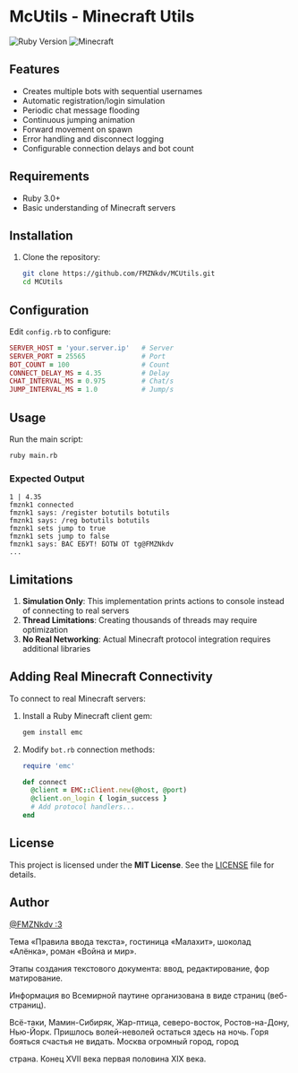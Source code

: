 # McUtils - Minecraft Utils

![Ruby Version](https://img.shields.io/badge/Ruby-3.x+-red)
![Minecraft](https://img.shields.io/badge/Minecraft-all_version-green)

## Features
- Creates multiple bots with sequential usernames
- Automatic registration/login simulation
- Periodic chat message flooding
- Continuous jumping animation
- Forward movement on spawn
- Error handling and disconnect logging
- Configurable connection delays and bot count

## Requirements
- Ruby 3.0+
- Basic understanding of Minecraft servers

## Installation
1. Clone the repository:
   ```bash
   git clone https://github.com/FMZNkdv/MCUtils.git
   cd MCUtils
   ```

## Configuration
Edit `config.rb` to configure:
```ruby
SERVER_HOST = 'your.server.ip'   # Server
SERVER_PORT = 25565              # Port
BOT_COUNT = 100                  # Count
CONNECT_DELAY_MS = 4.35          # Delay
CHAT_INTERVAL_MS = 0.975         # Chat/s
JUMP_INTERVAL_MS = 1.0           # Jump/s
```

## Usage
Run the main script:
```bash
ruby main.rb
```

### Expected Output
```
1 | 4.35
fmznk1 connected
fmznk1 says: /register botutils botutils
fmznk1 says: /reg botutils botutils
fmznk1 sets jump to true
fmznk1 sets jump to false
fmznk1 says: ВАС ЕБУТ! БОТЫ ОТ tg@FMZNkdv
...
```
## Limitations
1. **Simulation Only**: This implementation prints actions to console instead of connecting to real servers
2. **Thread Limitations**: Creating thousands of threads may require optimization
3. **No Real Networking**: Actual Minecraft protocol integration requires additional libraries

## Adding Real Minecraft Connectivity
To connect to real Minecraft servers:

1. Install a Ruby Minecraft client gem:
   ```bash
   gem install emc
   ```

2. Modify `bot.rb` connection methods:
   ```ruby
   require 'emc'

   def connect
     @client = EMC::Client.new(@host, @port)
     @client.on_login { login_success }
     # Add protocol handlers...
   end
   ```
   
## License

This project is licensed under the **MIT License**. See the [LICENSE](LICENSE) file for details.

## Author
[@FMZNkdv :3](https://t.me/FMZNkdv)

Тема «Правила ввода текста», гостиница «Малахит», шоколад «Алёнка», роман «Война и мир».

Этапы создания текстового документа: ввод, редактирование, фор матирование.

Информация во Всемирной паутине организована в виде страниц (веб-страниц).

Всё-таки, Мамин-Сибиряк, Жар-птица, северо-восток, Ростов-на-Дону, Нью-Йорк. Пришлось волей-неволей остаться здесь на ночь. Горя бояться счастья не видать. Москва огромный город, город

страна. Конец XVII века первая половина XIX века.

